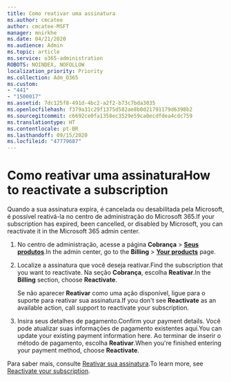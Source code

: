 ```yaml
---
title: Como reativar uma assinatura
ms.author: cmcatee
author: cmcatee-MSFT
manager: mnirkhe
ms.date: 04/21/2020
ms.audience: Admin
ms.topic: article
ms.service: o365-administration
ROBOTS: NOINDEX, NOFOLLOW
localization_priority: Priority
ms.collection: Adm_O365
ms.custom:
- "441"
- "1500017"
ms.assetid: 7dc125f8-491d-4bc2-a2f2-b73c7bda3035
ms.openlocfilehash: f379a31c29f1375d582ae8b0d21791179d6398b2
ms.sourcegitcommit: c6692ce0fa1358ec3529e59ca0ecdfdea4cdc759
ms.translationtype: HT
ms.contentlocale: pt-BR
ms.lasthandoff: 09/15/2020
ms.locfileid: "47779687"
---
```

# <a name="how-to-reactivate-a-subscription"></a><span data-ttu-id="a5dc2-102">Como reativar uma assinatura</span><span class="sxs-lookup"><span data-stu-id="a5dc2-102">How to reactivate a subscription</span></span>

<span data-ttu-id="a5dc2-103">Quando a sua assinatura expira, é cancelada ou desabilitada pela Microsoft, é possível reativá-la no centro de administração do Microsoft 365.</span><span class="sxs-lookup"><span data-stu-id="a5dc2-103">If your subscription has expired, been cancelled, or disabled by Microsoft, you can reactivate it in the Microsoft 365 admin center.</span></span>
  
1. <span data-ttu-id="a5dc2-104">No centro de administração, acesse a página **Cobrança** \> **[Seus produtos](https://go.microsoft.com/fwlink/p/?linkid=842054)**.</span><span class="sxs-lookup"><span data-stu-id="a5dc2-104">In the admin center, go to the **Billing** \> **[Your products](https://go.microsoft.com/fwlink/p/?linkid=842054)** page.</span></span>

2. <span data-ttu-id="a5dc2-105">Localize a assinatura que você deseja reativar.</span><span class="sxs-lookup"><span data-stu-id="a5dc2-105">Find the subscription that you want to reactivate.</span></span> <span data-ttu-id="a5dc2-106">Na seção **Cobrança**, escolha **Reativar**.</span><span class="sxs-lookup"><span data-stu-id="a5dc2-106">In the **Billing** section, choose **Reactivate**.</span></span>

    <span data-ttu-id="a5dc2-107">Se não aparecer **Reativar** como uma ação disponível, ligue para o suporte para reativar sua assinatura.</span><span class="sxs-lookup"><span data-stu-id="a5dc2-107">If you don't see **Reactivate** as an available action, call support to reactivate your subscription.</span></span>

3. <span data-ttu-id="a5dc2-108">Insira seus detalhes de pagamento.</span><span class="sxs-lookup"><span data-stu-id="a5dc2-108">Confirm your payment details.</span></span> <span data-ttu-id="a5dc2-109">Você pode atualizar suas informações de pagamento existentes aqui.</span><span class="sxs-lookup"><span data-stu-id="a5dc2-109">You can update your existing payment information here.</span></span> <span data-ttu-id="a5dc2-110">Ao terminar de inserir o método de pagamento, escolha **Reativar**.</span><span class="sxs-lookup"><span data-stu-id="a5dc2-110">When you're finished entering your payment method, choose **Reactivate**.</span></span>

<span data-ttu-id="a5dc2-111">Para saber mais, consulte [Reativar sua assinatura](https://docs.microsoft.com/microsoft-365/commerce/subscriptions/reactivate-your-subscription).</span><span class="sxs-lookup"><span data-stu-id="a5dc2-111">To learn more, see [Reactivate your subscription](https://docs.microsoft.com/microsoft-365/commerce/subscriptions/reactivate-your-subscription).</span></span>